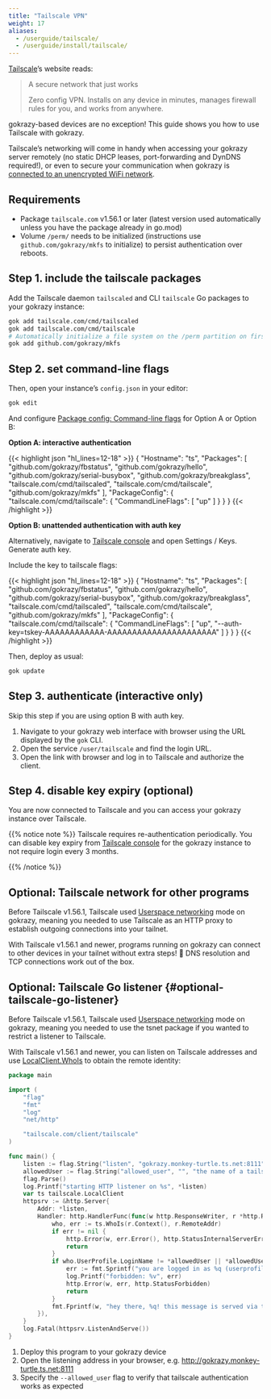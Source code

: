 ```yaml
---
title: "Tailscale VPN"
weight: 17
aliases:
  - /userguide/tailscale/
  - /userguide/install/tailscale/
---
```


[Tailscale](https://tailscale.com/)’s website reads:

> A secure network that just works
>
> Zero config VPN. Installs on any device in minutes, manages firewall rules for you, and works from anywhere.

gokrazy-based devices are no exception! This guide shows you how to use
Tailscale with gokrazy.

Tailscale’s networking will come in handy when accessing your gokrazy server
remotely (no static DHCP leases, port-forwarding and DynDNS required!), or even
to secure your communication when gokrazy is [connected to an unencrypted WiFi
network](/userguide/unencrypted-wifi/).

## Requirements

 * Package `tailscale.com` v1.56.1 or later (latest version used automatically unless you have the package already in go.mod)
 * Volume `/perm/` needs to be initialized (instructions use `github.com/gokrazy/mkfs` to initialize)
to persist authentication over reboots.

## Step 1. include the tailscale packages

Add the Tailscale daemon `tailscaled` and CLI `tailscale` Go packages to your
gokrazy instance:

```bash
gok add tailscale.com/cmd/tailscaled
gok add tailscale.com/cmd/tailscale
# Automatically initialize a file system on the /perm partition on first boot:
gok add github.com/gokrazy/mkfs
```

## Step 2. set command-line flags

Then, open your instance’s `config.json` in your editor:

```bash
gok edit
```

And configure [Package config: Command-line
flags](/userguide/package-config/#flags) for Option A or Option B:

**Option A: interactive authentication**

{{< highlight json "hl_lines=12-18" >}}
{
    "Hostname": "ts",
    "Packages": [
        "github.com/gokrazy/fbstatus",
        "github.com/gokrazy/hello",
        "github.com/gokrazy/serial-busybox",
        "github.com/gokrazy/breakglass",
        "tailscale.com/cmd/tailscaled",
        "tailscale.com/cmd/tailscale",
        "github.com/gokrazy/mkfs"
    ],
    "PackageConfig": {
        "tailscale.com/cmd/tailscale": {
            "CommandLineFlags": [
                "up"
            ]
        }
    }
}
{{< /highlight >}}

**Option B: unattended authentication with auth key**

Alternatively,
navigate to [Tailscale console] and open Settings / Keys. Generate auth key.

Include the key to tailscale flags:

[Tailscale console]: https://login.tailscale.com/ "Tailscale management console login.tailscale.com"

{{< highlight json "hl_lines=12-18" >}}
{
    "Hostname": "ts",
    "Packages": [
        "github.com/gokrazy/fbstatus",
        "github.com/gokrazy/hello",
        "github.com/gokrazy/serial-busybox",
        "github.com/gokrazy/breakglass",
        "tailscale.com/cmd/tailscaled",
        "tailscale.com/cmd/tailscale",
        "github.com/gokrazy/mkfs"
    ],
    "PackageConfig": {
        "tailscale.com/cmd/tailscale": {
            "CommandLineFlags": [
                "up",
                "--auth-key=tskey-AAAAAAAAAAAA-AAAAAAAAAAAAAAAAAAAAAA"
            ]
        }
    }
}
{{< /highlight >}}

Then, deploy as usual:

```bash
gok update
```

## Step 3. authenticate (interactive only)

Skip this step if you are using option B with auth key.

1. Navigate to your gokrazy web interface with browser using the URL displayed
by the `gok` CLI.
1. Open the service `/user/tailscale` and find the login URL.
1. Open the link with browser and log in to Tailscale and authorize the client.

## Step 4. disable key expiry (optional)

You are now connected to Tailscale and you can access your gokrazy instance
over Tailscale.

{{% notice note %}}
Tailscale requires re-authentication periodically.
You can disable key expiry from [Tailscale console] for the gokrazy
instance to not require login every 3 months.

[Tailscale console]: https://login.tailscale.com/ "Tailscale management console login.tailscale.com"
{{% /notice %}}

## Optional: Tailscale network for other programs

Before Tailscale v1.56.1, Tailscale used [Userspace networking] mode on gokrazy,
meaning you needed to use Tailscale as an HTTP proxy to establish outgoing
connections into your tailnet.

[Userspace networking]: https://tailscale.com/kb/1112/userspace-networking/ "Userspace networking mode (for containers)"

With Tailscale v1.56.1 and newer, programs running on gokrazy can connect to
other devices in your tailnet without extra steps! 🎉 DNS resolution and TCP
connections work out of the box.

## Optional: Tailscale Go listener {#optional-tailscale-go-listener}

Before Tailscale v1.56.1, Tailscale used [Userspace networking] mode on gokrazy,
meaning you needed to use the tsnet package if you wanted to restrict a listener
to Tailscale.

With Tailscale v1.56.1 and newer, you can listen on Tailscale addresses and use
[LocalClient.WhoIs](https://pkg.go.dev/tailscale.com/client/tailscale#LocalClient.WhoIs)
to obtain the remote identity:

```go
package main

import (
	"flag"
	"fmt"
	"log"
	"net/http"

	"tailscale.com/client/tailscale"
)

func main() {
	listen := flag.String("listen", "gokrazy.monkey-turtle.ts.net:8111", "[host]:port listen address")
	allowedUser := flag.String("allowed_user", "", "the name of a tailscale user to allow")
	flag.Parse()
	log.Printf("starting HTTP listener on %s", *listen)
	var ts tailscale.LocalClient
	httpsrv := &http.Server{
		Addr: *listen,
		Handler: http.HandlerFunc(func(w http.ResponseWriter, r *http.Request) {
			who, err := ts.WhoIs(r.Context(), r.RemoteAddr)
			if err != nil {
				http.Error(w, err.Error(), http.StatusInternalServerError)
				return
			}
			if who.UserProfile.LoginName != *allowedUser || *allowedUser == "" {
				err := fmt.Sprintf("you are logged in as %q (userprofile: %+v), but -allowed_user flag does not match!", who.UserProfile.LoginName, who.UserProfile)
				log.Printf("forbidden: %v", err)
				http.Error(w, err, http.StatusForbidden)
				return
			}
			fmt.Fprintf(w, "hey there, %q! this message is served via tailscale from gokrazy!", who.UserProfile.LoginName)
		}),
	}
	log.Fatal(httpsrv.ListenAndServe())
}
```

1. Deploy this program to your gokrazy device
1. Open the listening address in your browser, e.g. http://gokrazy.monkey-turtle.ts.net:8111
1. Specify the `--allowed_user` flag to verify that tailscale authentication works as expected
